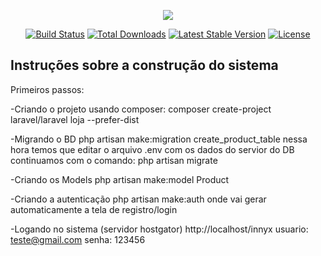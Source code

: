 <p align="center"><img src="https://laravel.com/assets/img/components/logo-laravel.svg"></p>

<p align="center">
<a href="https://travis-ci.org/laravel/framework"><img src="https://travis-ci.org/laravel/framework.svg" alt="Build Status"></a>
<a href="https://packagist.org/packages/laravel/framework"><img src="https://poser.pugx.org/laravel/framework/d/total.svg" alt="Total Downloads"></a>
<a href="https://packagist.org/packages/laravel/framework"><img src="https://poser.pugx.org/laravel/framework/v/stable.svg" alt="Latest Stable Version"></a>
<a href="https://packagist.org/packages/laravel/framework"><img src="https://poser.pugx.org/laravel/framework/license.svg" alt="License"></a>
</p>

## Instruções sobre a construção do sistema

Primeiros passos:

-Criando o projeto usando composer:
composer create-project laravel/laravel loja --prefer-dist

-Migrando o BD
php artisan make:migration create_product_table
nessa hora temos que editar o arquivo .env com os dados do servior do DB
continuamos com o comando: php artisan migrate

-Criando os Models
php artisan make:model Product

-Criando a autenticação
php artisan make:auth
onde vai gerar automaticamente a tela de registro/login

-Logando no sistema (servidor hostgator)
http://localhost/innyx
usuario: teste@gmail.com
senha: 123456
